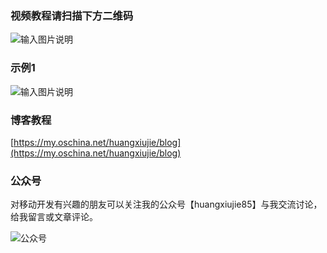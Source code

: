 ### 视频教程请扫描下方二维码

![输入图片说明](https://static.oschina.net/uploads/img/201702/24220108_aeeD.jpg "在这里输入图片标题")

### 示例1

![输入图片说明](https://static.oschina.net/uploads/img/201703/03193147_FbEp.gif "在这里输入图片标题")

### 博客教程

[https://my.oschina.net/huangxiujie/blog](https://my.oschina.net/huangxiujie/blog)

### 公众号

对移动开发有兴趣的朋友可以关注我的公众号【huangxiujie85】与我交流讨论，给我留言或文章评论。

![公众号](https://static.oschina.net/uploads/img/201610/07111145_qD6d.jpg "二维码")